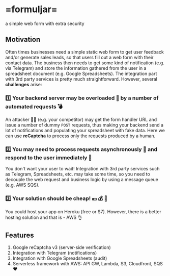 # =formuljar=

a simple web form with extra security


## Motivation
Often times businesses need a simple static web form to get user feedback and/or generate sales leads, so that users
fill out a web form with their contact data.
The business then needs to get some kind of notification (e.g. via Telegram) and store the information gathered from the user in a spreadsheet document (e.g. Google Spreadsheets).
The integration part with 3rd party services is pretty much straightforward. However, several **challenges** arise:

### :one: Your backend server may be overloaded :no_good: by a number of automated requests :bomb:

An attacker :male_detective: (e.g. your competitor) may get the form handler URL and issue a number of dummy ``POST`` requests, thus making your backend send a lot of notifications and populating your spreadsheet with fake data.
Here we can use **reCaptcha** to process only the requests produced by a human.

### :two: You may need to process requests asynchronously :ping_pong: and respond to the user immediately :running:
You don't want your user to wait!
Integration with 3rd party services such as Telegram, Spreadsheets, etc. may take some time, so you need to decouple the web request and business logic by using a message queue (e.g. AWS SQS).

### :three: Your solution should be cheap! :euro: :moneybag: :money_with_wings:

You could host your app on Heroku (free or $7). However, there is a better hosting solution and that is - AWS :ok_hand:

## Features
1. Google reCaptcha v3 (server-side verification)
2. Integration with Telegram (notifications)
3. Integration with Google Spreadsheets (audit)
4. Serverless framework with AWS: API GW, Lambda, S3, Cloudfront, SQS :heart:
